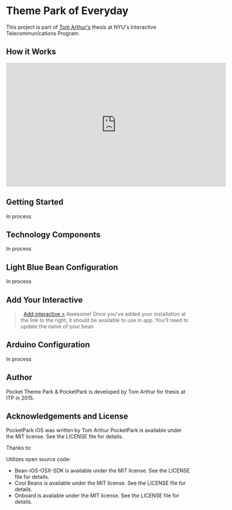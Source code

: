 # Theme Park of Everyday

This project is part of [Tom Arthur's](http://www.howtomworks.com) thesis at NYU's Interactive Telecommunications Program.

## How it Works

<iframe src="https://player.vimeo.com/video/121631359?autoplay=1&color=c9ff23&title=0&byline=0&portrait=0" width="600" height="338" frameborder="0" webkitallowfullscreen mozallowfullscreen allowfullscreen></iframe>

## Getting Started

In process

## Technology Components 

In process


## Light Blue Bean Configuration

In process


## Add Your Interactive
>.
[Add interactive >](http://google.com)
Awesome! Once you've added your installation at the link to the right, it should be available to use in app. You'll need to update the name of your bean 

## Arduino Configuration

In process


## Author

Pocket Theme Park & PocketPark is developed by Tom Arthur for thesis at ITP in 2015.

## Acknowledgements and License

PocketPark iOS was written by Tom Arthur
PocketPark is available under the MIT license. See the LICENSE file for details.

Thanks to:

Utilizes open source code:

- Bean-iOS-OSX-SDK is available under the MIT license. See the LICENSE file for details.
- Cool Beans is available under the MIT license. See the LICENSE file for details.
- Onboard is available under the MIT license. See the LICENSE file for details.
